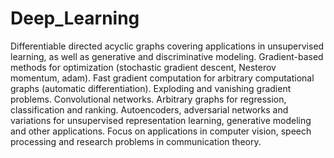 # Deep_Learning


Differentiable directed acyclic graphs covering applications in unsupervised learning, as well as generative and discriminative modeling. 
Gradient-based methods for optimization (stochastic gradient descent, Nesterov momentum, adam). Fast gradient computation for arbitrary 
computational graphs (automatic differentiation). Exploding and vanishing gradient problems. Convolutional networks. Arbitrary graphs for
regression, classification and ranking. Autoencoders, adversarial networks and variations for unsupervised representation learning, 
generative modeling and other applications. Focus on applications in computer vision, speech processing and research problems in
communication theory.
